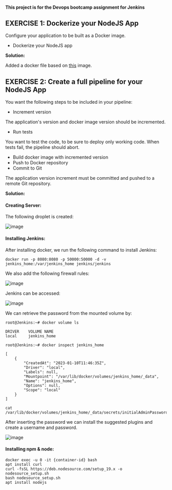 #### This project is for the Devops bootcamp assignment for Jenkins

## EXERCISE 1: Dockerize your NodeJS App
Configure your application to be built as a Docker image.

* Dockerize your NodeJS app

**Solution:**

Added a docker file based on [this](https://hub.docker.com/_/node) image.

## EXERCISE 2: Create a full pipeline for your NodeJS App

You want the following steps to be included in your pipeline:

* Increment version

The application's version and docker image version should be incremented.

* Run tests

You want to test the code, to be sure to deploy only working code. When tests fail, the pipeline should abort.

* Build docker image with incremented version
* Push to Docker repository
* Commit to Git

The application version increment must be committed and pushed to a remote Git repository.

**Solution:**

#### Creating Server:


The following droplet is created:

![image](https://user-images.githubusercontent.com/18715119/211541922-3b364fe6-643c-47a3-8425-5c0eec5a1d68.png)

#### Installing Jenkins:

After installing docker, we run the following command to install Jenkins:

    docker run -p 8080:8080 -p 50000:50000 -d -v jenkins_home:/var/jenkins_home jenkins/jenkins

We also add the following firewall rules:

![image](https://user-images.githubusercontent.com/18715119/211543692-626baadd-11e7-45bf-ba47-f4845b77691e.png)

Jenkins can be accessed:

![image](https://user-images.githubusercontent.com/18715119/211543971-b528c439-bd9e-422d-814f-7c3280c4fca9.png)

We can retrieve the password from the mounted volume by:

    root@Jenkins:~# docker volume ls
    
    DRIVER    VOLUME NAME
    local     jenkins_home
    
    root@Jenkins:~# docker inspect jenkins_home
    
    [
        {
            "CreatedAt": "2023-01-10T11:46:35Z",
            "Driver": "local",
            "Labels": null,
            "Mountpoint": "/var/lib/docker/volumes/jenkins_home/_data",
            "Name": "jenkins_home",
            "Options": null,
            "Scope": "local"
        }
    ]
    
    cat /var/lib/docker/volumes/jenkins_home/_data/secrets/initialAdminPassword

    

After inserting the password we can install the suggested plugins and create a username and password.

![image](https://user-images.githubusercontent.com/18715119/211547449-ef7ac942-d783-4431-a598-0ac0786d2cb8.png)


#### Installing npm & node:

    docker exec -u 0 -it {container-id} bash
    apt install curl
    curl -fsSL https://deb.nodesource.com/setup_19.x -o nodesource_setup.sh
    bash nodesource_setup.sh
    apt install nodejs
